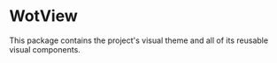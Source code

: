 # WotView

This package contains the project's visual theme and all of its reusable visual components.
